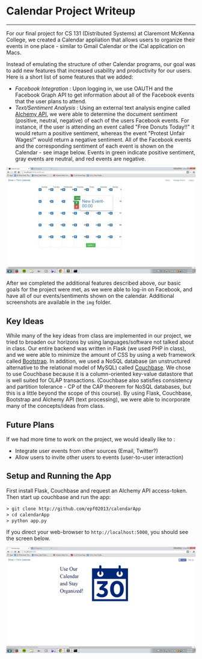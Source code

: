# Calendar Project Writeup

---

For our final project for CS 131 (Distributed Systems) at Claremont McKenna College, we created a Calendar appliation that allows users to organize their events in one place -  similar to Gmail Calendar or the iCal application on Macs. 

Instead of emulating the structure of other Calendar programs, our goal was to add new features that increased usability and productivity for our users. Here is a short list of some features that we added: 
- *Facebook Integration* : Upon logging in, we use OAUTH and the Facebook Graph API to get information about all of the Facebook events that the user plans to attend. 
- *Text/Sentiment Analysis* : Using an external text analysis engine called [Alchemy API](http://alchemyapi.com), we were able to determine the document sentiment (positive, neutral, negative) of each of the users Facebook events. For instance, if the user is attending an event called "Free Donuts Today!!" it would return a positive sentiment, whereas the event "Protest Unfair Wages!" would return a negative sentiment. All of the Facebook events and the corresponding sentiment of each event is shown on the Calendar - see image below. Events in green indicate positive sentiment, gray events are neutral, and red events are negative. 


![red-green](img/todays_events.jpg)

After we completed the additional features described above, our basic goals for the project were met, as we were able to log-in on Facebook, and have all of our events/sentiments shown on the calendar. Additional screenshots are available in the `img` folder. 


## Key Ideas

While many of the key ideas from class are implemented in our project, we tried to broaden our horizons by using languages/software not talked about in class. Our entire backend was written in Flask (we used PHP in class), and we were able to minimize the amount of CSS by using a web framework called [Bootstrap](http://getbootstrap.com). In addition, we used a NoSQL database (an unstructured alternative to the relational model of MySQL) called [Couchbase](http://couchbase.com). We chose to use Couchbase because it is a column-oriented key-value datastore that is well suited for OLAP transactions. (Couchbase also satisfies consistency and partition tolerance - CP of the CAP theorem for NoSQL databases, but this is a little beyond the scope of this course). By using Flask, Couchbase, Bootstrap and Alchemy API (text processing), we were able to incorporate many of the concepts/ideas from class. 

## Future Plans

If we had more time to work on the project, we would ideally like to :
- Integrate user events from other sources (Email, Twitter?)
- Allow users to invite other users to events (user-to-user interaction)

## Setup and Running the App

First install Flask, Couchbase and request an Alchemy API access-token. Then start up couchbase and run the app:

```
> git clone http://github.com/epf02013/calendarApp
> cd calendarApp
> python app.py

```

If you direct your web-browser to `http://localhost:5000`, you should see the screen below. 

![home-page](img/home_page.jpg)